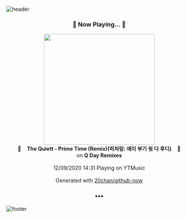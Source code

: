 ![header](https://capsule-render.vercel.app/api?type=wave&height=170&section=header&text=Hi.%20I'm%20SHIFT&fontColor=090707&fontAlignX=45&fontAlignY=65&fontSize=100)

<h3 align="center">🎵 Now Playing... 🎵</h3>
<p align="center">
  <a href="https://music.youtube.com/channel/UC8UpjJOF1-iDw04kGk3liSw">
    <img width="300" src="https://lh3.googleusercontent.com/dFNyrhBwKeq-GdmJ3z9ldCgTrJv2kpA_MvXW7AdEHClOuvygP6TwtrMwo0x2zrYzDjPMoMdGn4YbkOLP">
  </a>
  <br>
  🎵&nbsp&nbsp&nbsp <b>The Quiett - Prime Time (Remix)(피처링: 에이 부기 윗 다 후디)</b> &nbsp&nbsp&nbsp🎵
  <br>
  on <b>Q Day Remixes</b>
  
  <br />
  <br />
  12/09/2020 14:31 Playing on YTMusic
  <br />
  <br />
  Generated with <a href="https://github.com/20chan/github-now">20chan/github-now</a>
</p>

<h3 align="center">•••</h3>

![footer](https://capsule-render.vercel.app/api?type=wave&height=150&section=footer)
